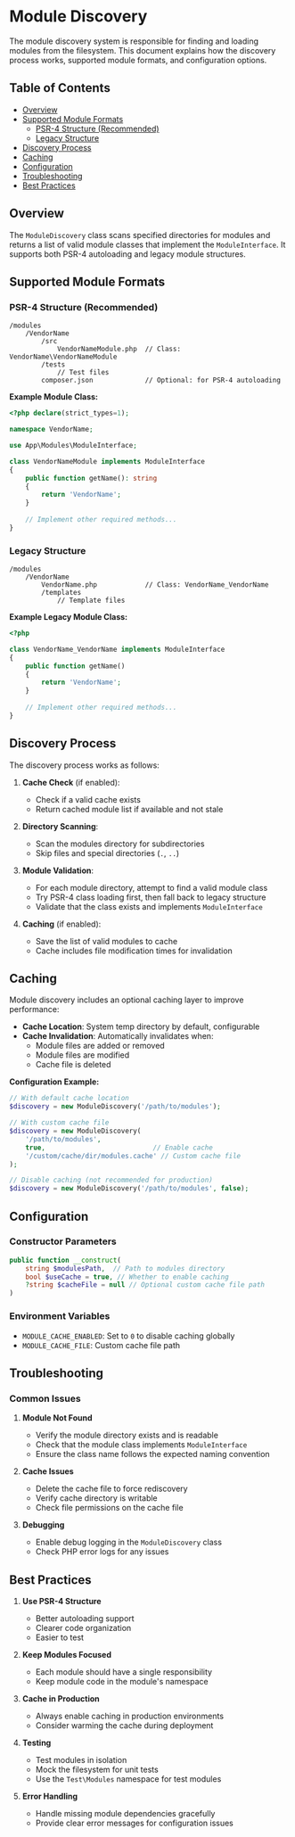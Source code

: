 # Module Discovery

The module discovery system is responsible for finding and loading modules from the filesystem. This document explains how the discovery process works, supported module formats, and configuration options.

## Table of Contents

- [Overview](#overview)
- [Supported Module Formats](#supported-module-formats)
  - [PSR-4 Structure (Recommended)](#psr-4-structure-recommended)
  - [Legacy Structure](#legacy-structure)
- [Discovery Process](#discovery-process)
- [Caching](#caching)
- [Configuration](#configuration)
- [Troubleshooting](#troubleshooting)
- [Best Practices](#best-practices)

## Overview

The `ModuleDiscovery` class scans specified directories for modules and returns a list of valid module classes that implement the `ModuleInterface`. It supports both PSR-4 autoloading and legacy module structures.

## Supported Module Formats

### PSR-4 Structure (Recommended)

```
/modules
    /VendorName
        /src
            VendorNameModule.php  // Class: VendorName\VendorNameModule
        /tests
            // Test files
        composer.json             // Optional: for PSR-4 autoloading
```

**Example Module Class:**

```php
<?php declare(strict_types=1);

namespace VendorName;

use App\Modules\ModuleInterface;

class VendorNameModule implements ModuleInterface
{
    public function getName(): string
    {
        return 'VendorName';
    }
    
    // Implement other required methods...
}
```

### Legacy Structure

```
/modules
    /VendorName
        VendorName.php            // Class: VendorName_VendorName
        /templates
            // Template files
```

**Example Legacy Module Class:**

```php
<?php

class VendorName_VendorName implements ModuleInterface
{
    public function getName()
    {
        return 'VendorName';
    }
    
    // Implement other required methods...
}
```

## Discovery Process

The discovery process works as follows:

1. **Cache Check** (if enabled):
   - Check if a valid cache exists
   - Return cached module list if available and not stale

2. **Directory Scanning**:
   - Scan the modules directory for subdirectories
   - Skip files and special directories (`.`, `..`)

3. **Module Validation**:
   - For each module directory, attempt to find a valid module class
   - Try PSR-4 class loading first, then fall back to legacy structure
   - Validate that the class exists and implements `ModuleInterface`

4. **Caching** (if enabled):
   - Save the list of valid modules to cache
   - Cache includes file modification times for invalidation

## Caching

Module discovery includes an optional caching layer to improve performance:

- **Cache Location**: System temp directory by default, configurable
- **Cache Invalidation**: Automatically invalidates when:
  - Module files are added or removed
  - Module files are modified
  - Cache file is deleted

**Configuration Example:**

```php
// With default cache location
$discovery = new ModuleDiscovery('/path/to/modules');

// With custom cache file
$discovery = new ModuleDiscovery(
    '/path/to/modules',
    true,                           // Enable cache
    '/custom/cache/dir/modules.cache' // Custom cache file
);

// Disable caching (not recommended for production)
$discovery = new ModuleDiscovery('/path/to/modules', false);
```

## Configuration

### Constructor Parameters

```php
public function __construct(
    string $modulesPath,  // Path to modules directory
    bool $useCache = true, // Whether to enable caching
    ?string $cacheFile = null // Optional custom cache file path
)
```

### Environment Variables

- `MODULE_CACHE_ENABLED`: Set to `0` to disable caching globally
- `MODULE_CACHE_FILE`: Custom cache file path

## Troubleshooting

### Common Issues

1. **Module Not Found**
   - Verify the module directory exists and is readable
   - Check that the module class implements `ModuleInterface`
   - Ensure the class name follows the expected naming convention

2. **Cache Issues**
   - Delete the cache file to force rediscovery
   - Verify cache directory is writable
   - Check file permissions on the cache file

3. **Debugging**
   - Enable debug logging in the `ModuleDiscovery` class
   - Check PHP error logs for any issues

## Best Practices

1. **Use PSR-4 Structure**
   - Better autoloading support
   - Clearer code organization
   - Easier to test

2. **Keep Modules Focused**
   - Each module should have a single responsibility
   - Keep module code in the module's namespace

3. **Cache in Production**
   - Always enable caching in production environments
   - Consider warming the cache during deployment

4. **Testing**
   - Test modules in isolation
   - Mock the filesystem for unit tests
   - Use the `Test\Modules` namespace for test modules

5. **Error Handling**
   - Handle missing module dependencies gracefully
   - Provide clear error messages for configuration issues
